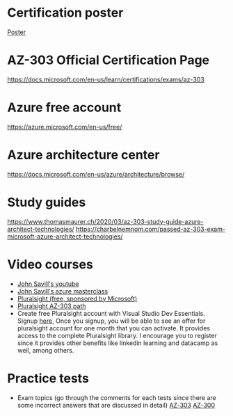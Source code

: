 # Certification poster
[Poster](https://query.prod.cms.rt.microsoft.com/cms/api/am/binary/RE2PjDI)
# AZ-303 Official Certification Page
https://docs.microsoft.com/en-us/learn/certifications/exams/az-303

# Azure free account
https://azure.microsoft.com/en-us/free/
# Azure architecture center
https://docs.microsoft.com/en-us/azure/architecture/browse/

# Study guides
https://www.thomasmaurer.ch/2020/03/az-303-study-guide-azure-architect-technologies/
https://charbelnemnom.com/passed-az-303-exam-microsoft-azure-architect-technologies/

# Video courses
- [John Savill's youtube](https://www.youtube.com/c/NTFAQGuy)
- [John Savill's azure masterclass](https://www.youtube.com/playlist?list=PLlVtbbG169nGccbp8VSpAozu3w9xSQJoY)
- [Pluralsight (free, sponsored by Microsoft)](https://www.pluralsight.com/partners/microsoft/azure)
- [Pluralsight AZ-303 path](https://www.pluralsight.com/paths/microsoft-azure-architect-technologies-az-303)
- Create free Pluralsight account with Visual Studio Dev Essentials.
Signup [here](https://my.visualstudio.com/), 
Once you signup, you will be able to see an offer for pluralsight account for one month that you can activate. It provides access to the complete Pluralsight library. I encourage you to register since it provides other benefits like linkedin learning and datacamp as well, among others.

# Practice tests
- Exam topics (go through the comments for each tests since there are some incorrect answers that are discussed in detail)
[AZ-303](https://www.examtopics.com/exams/microsoft/az-303/)
[AZ-300](https://www.examtopics.com/exams/microsoft/az-300/)
